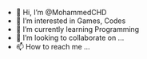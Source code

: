 - 👋 Hi, I’m @MohammedCHD
- 👀 I’m interested in Games, Codes
- 🌱 I’m currently learning Programming
- 💞️ I’m looking to collaborate on ...
- 📫 How to reach me ...

<!---
MohammedCHD/MohammedCHD is a ✨ special ✨ repository because its `README.md` (this file) appears on your GitHub profile.
You can click the Preview link to take a look at your changes.
--->
